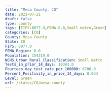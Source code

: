 ```yaml
---
title: "Mesa County, CO"
date: 2021-07-21
draft: false
type: county
tags: [FIPS:8077.0,FEMA:8.0,Small metro,Green]
categories: [CO]
County: Mesa County
State: CO
FIPS: 8077.0
FEMA_Region: 8.0
Population: 154210.0
NCHS_Urban_Rural_Classification: Small metro
Tests_in_prior_14_days: 10341.0
Fourteen_day_test_rate_per_100000: 6706.0
Percent_Positivity_in_prior_14_days: 0.034
Level: Green
url: /states/CO/mesa-county
---
```



